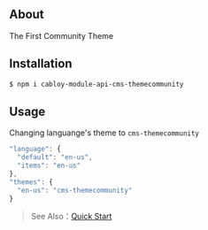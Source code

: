 ## About

The First Community Theme

## Installation

```bash
$ npm i cabloy-module-api-cms-themecommunity
```

## Usage

Changing languange's theme to `cms-themecommunity`

```javascript
"language": {
  "default": "en-us",
  "items": "en-us"
},
"themes": {
  "en-us": "cms-themecommunity"
}
```

> See Also：[Quick Start](https://cabloy.com/articles/557b4631f1114cc2880d2775a1670d1c.html)
